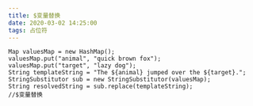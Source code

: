 ```yaml
---
title: $变量替换
date: 2020-03-02 14:25:00
tags: 占位符
---
```

    

    Map valuesMap = new HashMap();
    valuesMap.put("animal", "quick brown fox");
    valuesMap.put("target", "lazy dog");
    String templateString = "The ${animal} jumped over the ${target}.";
    StringSubstitutor sub = new StringSubstitutor(valuesMap);
    String resolvedString = sub.replace(templateString);
    //$变量替换
